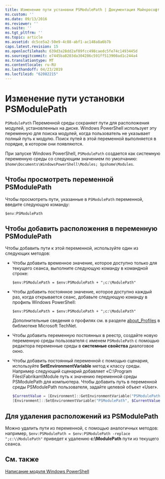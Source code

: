 ```yaml
---
title: Изменение пути установки PSModulePath | Документация Майкрософт
ms.custom: ''
ms.date: 09/13/2016
ms.reviewer: ''
ms.suite: ''
ms.tgt_pltfrm: ''
ms.topic: article
ms.assetid: dc5ce5a2-50e9-4c88-abf1-ac148a8a6b7b
caps.latest.revision: 15
ms.openlocfilehash: 639d3a28dd2af09fcc498caedc5fe74c1493445d
ms.sourcegitcommit: e7445ba8203da304286c591ff513900ad1c244a4
ms.translationtype: MT
ms.contentlocale: ru-RU
ms.lasthandoff: 04/23/2019
ms.locfileid: "62082215"
---
```

# <a name="modifying-the-psmodulepath-installation-path"></a>Изменение пути установки PSModulePath

`PSModulePath` Переменной среды сохраняет пути для расположения модулей, установленных на диске. Windows PowerShell использует эту переменную для поиска модулей, когда пользователь не указывает полный путь к модулю. Поиск путей в этой переменной выполняется в порядке, в котором они появляются.

При запуске Windows PowerShell, `PSModulePath` создается как системную переменную среды со следующим значением по умолчанию: `$home\Documents\WindowsPowerShell\Modules; $pshome\Modules`.

## <a name="to-view-the-psmodulepath-variable"></a>Чтобы просмотреть переменной PSModulePath

Чтобы просмотреть пути, указанные в `PSModulePath` переменной, введите следующую команду:

`$env:PSModulePath`

## <a name="to-add-locations-to-the-psmodulepath-variable"></a>Чтобы добавить расположения в переменную PSModulePath

Чтобы добавить пути к этой переменной, используйте один из следующих методов:

- Чтобы добавить временное значение, которое доступно только для текущего сеанса, выполните следующую команду в командной строке:

  `$env:PSModulePath = $env:PSModulePath + ";c:\ModulePath"`

- Чтобы добавить постоянное значение, которое доступно каждый раз, когда открывается сеанс, добавьте следующую команду в профиль Windows PowerShell:

  `$env:PSModulePath = $env:PSModulePath + ";c:\ModulePath"`

  Дополнительные сведения о профилях см. в разделе [about_Profiles](/powershell/module/microsoft.powershell.core/about/about_profiles) в библиотеке Microsoft TechNet.

- Чтобы добавить переменную постоянных в реестр, создайте новую переменную среды пользователя с именем `PSModulePath` с помощью редактора переменные среды в **системные свойства** диалоговое окно.

- Чтобы добавить постоянный переменной с помощью сценария, используйте **SetEnvironmentVariable** метод к классу среды. Например следующий сценарий добавляет «C:\Program Files\Fabrikam\Module путь к значению переменной среды PSModulePath для компьютера. Чтобы добавить путь в переменной среды PSModulePath пользователя, задайте целевой объект «User».

  ```powershell
  $CurrentValue = [Environment]::GetEnvironmentVariable("PSModulePath", "Machine")
  [Environment]::SetEnvironmentVariable("PSModulePath", $CurrentValue + ";C:\Program Files\Fabrikam\Modules", "Machine")

  ```

## <a name="to-remove-locations-from-the-psmodulepath"></a>Для удаления расположений из PSModulePath

Можно удалить пути из переменной, с помощью аналогичных методов: например, `$env:PSModulePath = $env:PSModulePath -replace ";c:\\ModulePath"` приведет к удалению **c:\ModulePath** пути из текущего сеанса.

## <a name="see-also"></a>См. также

[Написание модуля Windows PowerShell](./writing-a-windows-powershell-module.md)
